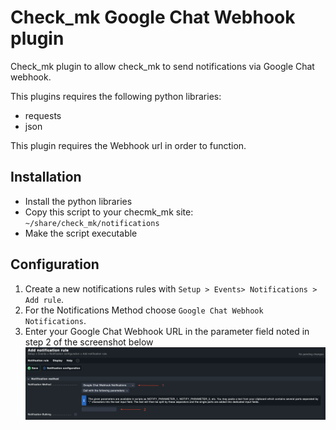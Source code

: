 # Check_mk Google Chat Webhook plugin
Check_mk  plugin to allow check_mk to send notifications via Google Chat webhook.

This plugins requires the following python libraries:
* requests
* json

This plugin requires the Webhook url in order to function.

## Installation

* Install the python libraries
* Copy this script to your checmk_mk site:  `~/share/check_mk/notifications`
* Make the script executable

## Configuration
1. Create a new notifications rules with `Setup > Events> Notifications > Add rule`.
2. For the Notifications Method choose `Google Chat Webhook Notifications`.
3. Enter your Google Chat Webhook URL in the parameter field noted in step 2 of the screenshot below
![Screenshot of check_mk Notification Configuration page](screenshots/check_mk-configuration.png)
